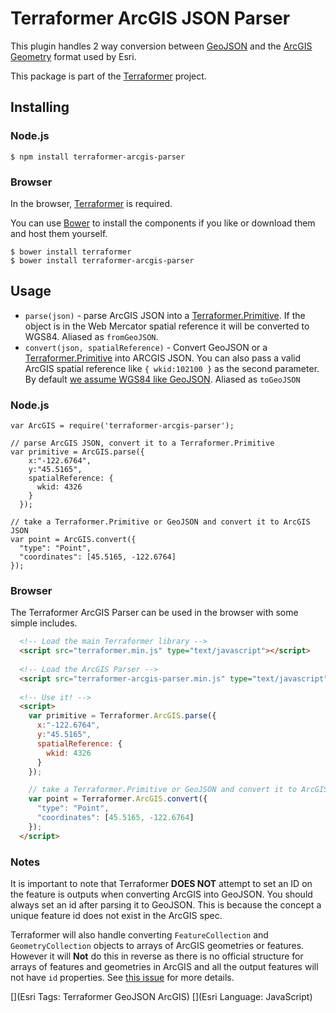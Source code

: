 # Terraformer ArcGIS JSON Parser

This plugin handles 2 way conversion between [GeoJSON](http://geojson.org/geojson-spec.html) and the [ArcGIS Geometry](http://help.arcgis.com/en/arcgisserver/10.0/apis/rest/geometry.html) format used by Esri.

This package is part of the [Terraformer](https://github.com/Esri/Terraformer) project.

## Installing

### Node.js

    $ npm install terraformer-arcgis-parser

### Browser

In the browser, [Terraformer](http://github.com/esri/terraformer) is required.

You can use [Bower](http://bower.io/) to install the components if you like or download them and host them yourself.

```
$ bower install terraformer
$ bower install terraformer-arcgis-parser
```

## Usage

* `parse(json)` - parse ArcGIS JSON into a [Terraformer.Primitive](). If the object is in the Web Mercator spatial reference it will be converted to WGS84. Aliased as `fromGeoJSON`.
* `convert(json, spatialReference)` - Convert GeoJSON or a [Terraformer.Primitive]() into ARCGIS JSON. You can also pass a valid ArcGIS spatial reference like `{ wkid:102100 }` as the second parameter. By default [we assume WGS84 like GeoJSON](http://geojson.org/geojson-spec.html#coordinate-reference-system-objects). Aliased as `toGeoJSON`

### Node.js

    var ArcGIS = require('terraformer-arcgis-parser');
    
    // parse ArcGIS JSON, convert it to a Terraformer.Primitive
    var primitive = ArcGIS.parse({
        x:"-122.6764",
        y:"45.5165",
        spatialReference: {
          wkid: 4326
        }
      });
    
    // take a Terraformer.Primitive or GeoJSON and convert it to ArcGIS JSON
    var point = ArcGIS.convert({
      "type": "Point",
      "coordinates": [45.5165, -122.6764]
    });

### Browser

The Terraformer ArcGIS Parser can be used in the browser with some simple includes.

```html
  <!-- Load the main Terraformer library -->
  <script src="terraformer.min.js" type="text/javascript"></script>
  
  <!-- Load the ArcGIS Parser -->
  <script src="terraformer-arcgis-parser.min.js" type="text/javascript"></script>
  
  <!-- Use it! -->
  <script>
    var primitive = Terraformer.ArcGIS.parse({
      x:"-122.6764",
      y:"45.5165",
      spatialReference: {
        wkid: 4326
      }
    });

    // take a Terraformer.Primitive or GeoJSON and convert it to ArcGIS JSON
    var point = Terraformer.ArcGIS.convert({
      "type": "Point",
      "coordinates": [45.5165, -122.6764]
    });
  </script>
  ```

### Notes

It is important to note that Terraformer **DOES NOT** attempt to set an ID on the feature is outputs when converting ArcGIS into GeoJSON. You should always set an id after parsing it to GeoJSON. This is because the concept a unique feature id does not exist in the ArcGIS spec.

Terraformer will also handle converting `FeatureCollection` and `GeometryCollection` objects to arrays of ArcGIS geometries or features. However it will **Not** do this in reverse as there is no official structure for arrays of features and geometries in ArcGIS and all the output features will not have `id` properties. See [this issue](https://github.com/Esri/Terraformer/issues/104) for more details.

[](Esri Tags: Terraformer GeoJSON ArcGIS)
[](Esri Language: JavaScript)
